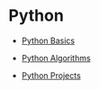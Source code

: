 # Python

* [Python Basics](https://github.com/Hyuk/Python/blob/master/python-basics)

* [Python Algorithms](https://github.com/Hyuk/Python/blob/master/python-algorithms)

* [Python Projects](https://github.com/Hyuk/Python/blob/master/python-projects)